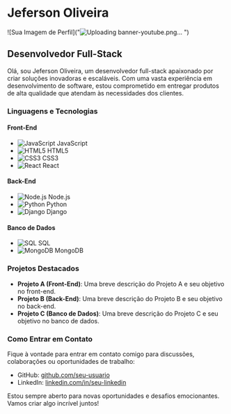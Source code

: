 # Jeferson Oliveira
![Sua Imagem de Perfil]("![Uploading banner-youtube.png…]()
")

## Desenvolvedor Full-Stack

Olá, sou Jeferson Oliveira, um desenvolvedor full-stack apaixonado por criar soluções inovadoras e escaláveis. Com uma vasta experiência em desenvolvimento de software, estou comprometido em entregar produtos de alta qualidade que atendam às necessidades dos clientes.

### Linguagens e Tecnologias

#### Front-End
- ![JavaScript](https://via.placeholder.com/15/F7DF1E/000000?text=+) JavaScript
- ![HTML5](https://via.placeholder.com/15/E34F26/000000?text=+) HTML5
- ![CSS3](https://via.placeholder.com/15/1572B6/000000?text=+) CSS3
- ![React](https://via.placeholder.com/15/61DAFB/000000?text=+) React

#### Back-End
- ![Node.js](https://via.placeholder.com/15/68A063/000000?text=+) Node.js
- ![Python](https://via.placeholder.com/15/3776AB/000000?text=+) Python
- ![Django](https://via.placeholder.com/15/3776AB/000000?text=+) Django

#### Banco de Dados
- ![SQL](https://via.placeholder.com/15/000080/000000?text=+) SQL
- ![MongoDB](https://via.placeholder.com/15/47A248/000000?text=+) MongoDB

### Projetos Destacados

- **Projeto A (Front-End)**: Uma breve descrição do Projeto A e seu objetivo no front-end.
- **Projeto B (Back-End)**: Uma breve descrição do Projeto B e seu objetivo no back-end.
- **Projeto C (Banco de Dados)**: Uma breve descrição do Projeto C e seu objetivo no banco de dados.

### Como Entrar em Contato

Fique à vontade para entrar em contato comigo para discussões, colaborações ou oportunidades de trabalho:

- GitHub: [github.com/seu-usuario]([https://github.com/seu-usuario](https://github.com/Jeferson-Js))
- LinkedIn: [linkedin.com/in/seu-linkedin]([https://www.linkedin.com/in/seu-linkedin](https://www.linkedin.com/in/jeferson-santos-oliveira/))


Estou sempre aberto para novas oportunidades e desafios emocionantes. Vamos criar algo incrível juntos!
